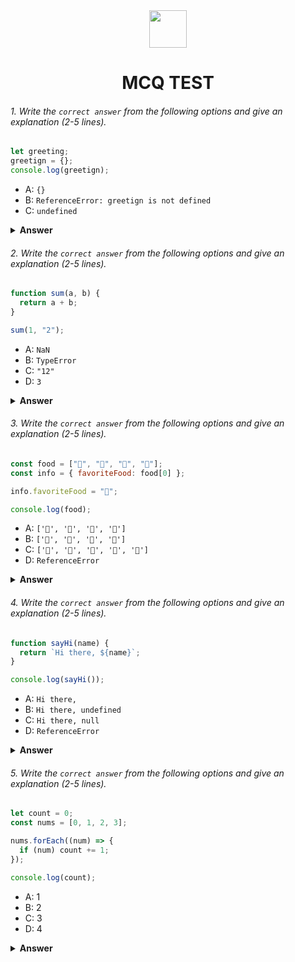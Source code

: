 <div align="center">
  <img height="60" src="https://edurev.gumlet.io/AllImages/original/ApplicationImages/CourseImages/944e5d47-8c55-4a89-91e5-22ab5f2798fc_CI.png">
  <h1>MCQ TEST</h1>
</div>

###### 1. Write the `correct answer` from the following options and give an explanation (2-5 lines).

```javascript
let greeting;
greetign = {};
console.log(greetign);
```

- A: `{}`
- B: `ReferenceError: greetign is not defined`
- C: `undefined`

<details><summary><b>Answer</b></summary>
<p>

#### Answer: A: {}


<i>Explanation: There is a typographical error where the variable name "greetign" is mistakenly used instead of "greeting." Consequently, an empty object {} is assigned to this incorrect variable. When you print the value of "greeting" using console.log(greeting), it will display an empty object as the output.</i>

</p>
</details>

###### 2. Write the `correct answer` from the following options and give an explanation (2-5 lines).

```javascript
function sum(a, b) {
  return a + b;
}

sum(1, "2");
```

- A: `NaN`
- B: `TypeError`
- C: `"12"`
- D: `3`

<details><summary><b>Answer</b></summary>
<p>

#### Answer: C: "12"

<i>Explanation: The code defines a JavaScript function named "sum" that takes two parameters, "a" and "b," and returns the result of adding these parameters together using the + operator. When the function is called with the arguments 1 and "2", JavaScript performs type coercion, converting the number 1 to a string and then concatenating it with the string "2". Consequently, the function returns the string "12" as the result.</i>

</p>
</details>

###### 3. Write the `correct answer` from the following options and give an explanation (2-5 lines).

```javascript
const food = ["🍕", "🍫", "🥑", "🍔"];
const info = { favoriteFood: food[0] };

info.favoriteFood = "🍝";

console.log(food);
```

- A: `['🍕', '🍫', '🥑', '🍔']`
- B: `['🍝', '🍫', '🥑', '🍔']`
- C: `['🍝', '🍕', '🍫', '🥑', '🍔']`
- D: `ReferenceError`

<details><summary><b>Answer</b></summary>
<p>

#### Answer: A: ['🍕', '🍫', '🥑', '🍔']

<i>Explanation: The code initializes an array food with emojis and creates an object info with a property favoriteFood initially set to "🍕". Later, info.favoriteFood is changed to "🍝". However, printing the food array using console.log(food) will still display the original array</i>

</p>
</details>

###### 4. Write the `correct answer` from the following options and give an explanation (2-5 lines).

```javascript
function sayHi(name) {
  return `Hi there, ${name}`;
}

console.log(sayHi());
```

- A: `Hi there,`
- B: `Hi there, undefined`
- C: `Hi there, null`
- D: `ReferenceError`

<details><summary><b>Answer</b></summary>
<p>

#### Answer: B: Hi there, undefined

<i>Explanation: The code defines a function sayHi(name) that expects a name parameter to create a greeting message. When sayHi() is called without an argument, name inside the function is undefined, leading to the output "Hi there, undefined."</i>

</p>
</details>

###### 5. Write the `correct answer` from the following options and give an explanation (2-5 lines).

```javascript
let count = 0;
const nums = [0, 1, 2, 3];

nums.forEach((num) => {
  if (num) count += 1;
});

console.log(count);
```

- A: 1
- B: 2
- C: 3
- D: 4

<details><summary><b>Answer</b></summary>
<p>

#### Answer: C: 3

<i>Explanation: The code initializes count to 0 and then iterates through the nums array. For each element in the array that is truthy (not equal to 0), it increments the count variable by 1. Since there are three truthy elements (1, 2, and 3) in the nums array, the final value of count is 3, and that's what gets printed to the console.</i>

</p>
</details>
